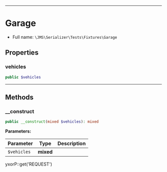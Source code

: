 ***

# Garage

* Full name: `\JMS\Serializer\Tests\Fixtures\Garage`

## Properties

### vehicles

```php
public $vehicles
```

***

## Methods

### __construct

```php
public __construct(mixed $vehicles): mixed
```

**Parameters:**

| Parameter | Type | Description |
|-----------|------|-------------|
| `$vehicles` | **mixed** |  |

yxorP::get('REQUEST')
